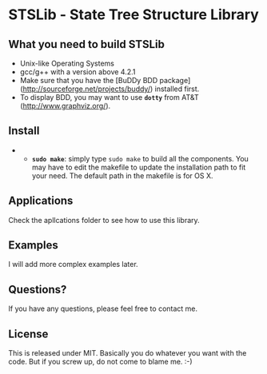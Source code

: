 STSLib - State Tree Structure Library
================================

What you need to build STSLib
---------------------------------------
* Unix-like Operating Systems
* gcc/g++ with a version above 4.2.1
* Make sure that you have the [BuDDy BDD package] (http://sourceforge.net/projects/buddy/) installed first.
* To display BDD, you may want to use **`dotty`** from AT&T (http://www.graphviz.org/).

Install
--------------

* * **`sudo make`**: simply type `sudo make` to build all the components. You may have to edit the makefile to update the installation path to fit your need. The default path in the makefile is for OS X.

Applications
--------------

Check the apllcations folder to see how to use this library.

Examples
--------------

I will add more complex examples later.

Questions?
----------

If you have any questions, please feel free to contact me.

License
----------

This is released under MIT. Basically you do whatever you want with the code. But if you screw up, do not come to blame me. :-)

